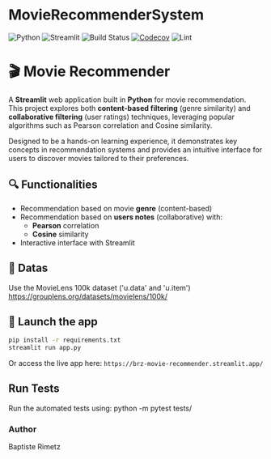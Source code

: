 # MovieRecommenderSystem

![Python](https://img.shields.io/badge/python-3.10-blue.svg)
![Streamlit](https://img.shields.io/badge/streamlit-v1.0-orange)
![Build Status](https://img.shields.io/github/actions/workflow/status/<brimetz>/<MovieRecommenderSystem>/ci.yml?branch=main)
[![Codecov](https://codecov.io/gh/TON_USERNAME/TON_REPO/branch/main/graph/badge.svg?token=TOKEN)](https://codecov.io/gh/TON_USERNAME/TON_REPO)
![Lint](https://github.com/brimetz/MovieRecommenderSystem/actions/workflows/lint.yml/badge.svg)

# 🎬 Movie Recommender
A **Streamlit** web application built in **Python** for movie recommendation.  
This project explores both **content-based filtering** (genre similarity) and **collaborative filtering** (user ratings) techniques, leveraging popular algorithms such as Pearson correlation and Cosine similarity.  

Designed to be a hands-on learning experience, it demonstrates key concepts in recommendation systems and provides an intuitive interface for users to discover movies tailored to their preferences.

## 🔍 Functionalities
- Recommendation based on movie **genre** (content-based)
- Recommendation based on **users notes** (collaborative) with:
    - **Pearson** correlation
    - **Cosine** similarity
- Interactive interface with Streamlit

## 📁 Datas
Use the MovieLens 100k dataset ('u.data' and 'u.item')
https://grouplens.org/datasets/movielens/100k/

## 🚀 Launch the app
```bash
pip install -r requirements.txt
streamlit run app.py
```
Or access the live app here:
```https://brz-movie-recommender.streamlit.app/```

## Run Tests
Run the automated tests using:
python -m pytest tests/

### Author
Baptiste Rimetz